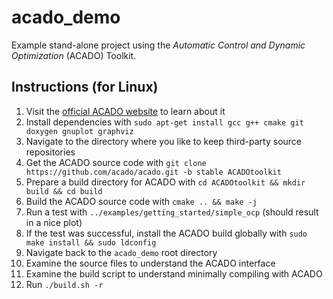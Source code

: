# acado_demo
Example stand-alone project using the *Automatic Control and Dynamic Optimization* (ACADO) Toolkit.

## Instructions (for Linux)
1. Visit the [official ACADO website](https://acado.github.io/) to learn about it
2. Install dependencies with `sudo apt-get install gcc g++ cmake git doxygen gnuplot graphviz`
3. Navigate to the directory where you like to keep third-party source repositories
4. Get the ACADO source code with `git clone https://github.com/acado/acado.git -b stable ACADOtoolkit`
5. Prepare a build directory for ACADO with `cd ACADOtoolkit && mkdir build && cd build`
6. Build the ACADO source code with `cmake .. && make -j`
7. Run a test with `../examples/getting_started/simple_ocp` (should result in a nice plot)
8. If the test was successful, install the ACADO build globally with `sudo make install && sudo ldconfig`
9. Navigate back to the `acado_demo` root directory
10. Examine the source files to understand the ACADO interface
11. Examine the build script to understand minimally compiling with ACADO
12. Run `./build.sh -r`
